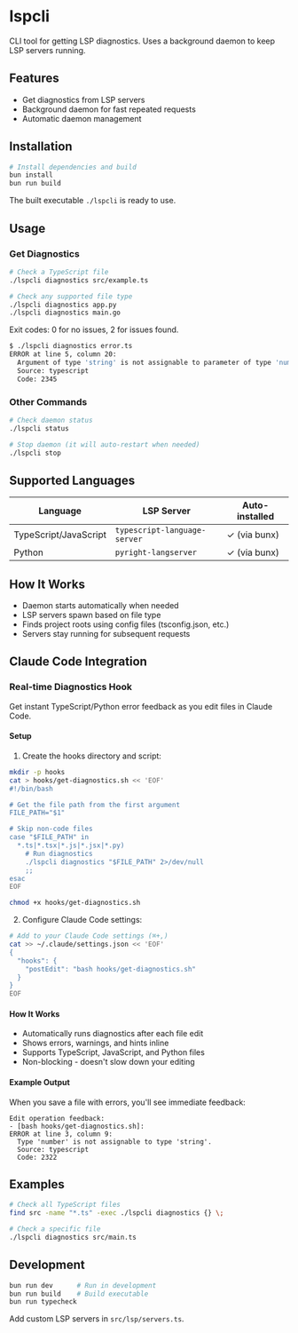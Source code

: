 # lspcli

CLI tool for getting LSP diagnostics. Uses a background daemon to keep LSP servers running.

## Features

- Get diagnostics from LSP servers
- Background daemon for fast repeated requests
- Automatic daemon management

## Installation

```bash
# Install dependencies and build
bun install
bun run build
```

The built executable `./lspcli` is ready to use.

## Usage

### Get Diagnostics

```bash
# Check a TypeScript file
./lspcli diagnostics src/example.ts

# Check any supported file type
./lspcli diagnostics app.py
./lspcli diagnostics main.go
```

Exit codes: 0 for no issues, 2 for issues found.

```bash
$ ./lspcli diagnostics error.ts
ERROR at line 5, column 20:
  Argument of type 'string' is not assignable to parameter of type 'number'.
  Source: typescript
  Code: 2345
```

### Other Commands

```bash
# Check daemon status
./lspcli status

# Stop daemon (it will auto-restart when needed)
./lspcli stop
```

## Supported Languages

| Language | LSP Server | Auto-installed |
|----------|------------|----------------|
| TypeScript/JavaScript | `typescript-language-server` | ✓ (via bunx) |
| Python | `pyright-langserver` | ✓ (via bunx) |

## How It Works

- Daemon starts automatically when needed
- LSP servers spawn based on file type  
- Finds project roots using config files (tsconfig.json, etc.)
- Servers stay running for subsequent requests

## Claude Code Integration

### Real-time Diagnostics Hook

Get instant TypeScript/Python error feedback as you edit files in Claude Code.

#### Setup

1. Create the hooks directory and script:

```bash
mkdir -p hooks
cat > hooks/get-diagnostics.sh << 'EOF'
#!/bin/bash

# Get the file path from the first argument
FILE_PATH="$1"

# Skip non-code files
case "$FILE_PATH" in
  *.ts|*.tsx|*.js|*.jsx|*.py)
    # Run diagnostics
    ./lspcli diagnostics "$FILE_PATH" 2>/dev/null
    ;;
esac
EOF

chmod +x hooks/get-diagnostics.sh
```

2. Configure Claude Code settings:

```bash
# Add to your Claude Code settings (⌘+,)
cat >> ~/.claude/settings.json << 'EOF'
{
  "hooks": {
    "postEdit": "bash hooks/get-diagnostics.sh"
  }
}
EOF
```

#### How It Works

- Automatically runs diagnostics after each file edit
- Shows errors, warnings, and hints inline
- Supports TypeScript, JavaScript, and Python files
- Non-blocking - doesn't slow down your editing

#### Example Output

When you save a file with errors, you'll see immediate feedback:

```
Edit operation feedback:
- [bash hooks/get-diagnostics.sh]: 
ERROR at line 3, column 9:
  Type 'number' is not assignable to type 'string'.
  Source: typescript
  Code: 2322
```

## Examples

```bash
# Check all TypeScript files
find src -name "*.ts" -exec ./lspcli diagnostics {} \;

# Check a specific file
./lspcli diagnostics src/main.ts
```

## Development

```bash
bun run dev      # Run in development
bun run build    # Build executable
bun run typecheck
```

Add custom LSP servers in `src/lsp/servers.ts`.